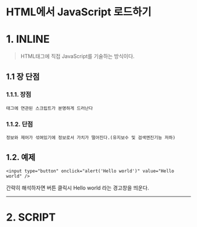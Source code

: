 HTML에서 JavaScript 로드하기
=======================
# 1. INLINE
> HTML태그에 직접 JavaScript를 기술하는 방식이다.
## 1.1 장 단점
### 1.1.1. 장점
```
태그에 연관된 스크립트가 분명하게 드러난다
```
### 1.1.2. 단점
```
정보와 제어가 섞여있기에 정보로서 가치가 떨어진다.(유지보수 및 검색엔진기능 저하)
```      
## 1.2. 예제
```
<input type="button" onclick="alert('Hello world')" value="Hello world" />
```   
간략히 해석하자면 버튼 클릭시 Hello world 라는 경고창을 띄운다.
***
# 2. SCRIPT
> <script>태그 안에 JavaScript를 기술하는 방식
## 2.1. 장 단점
### 2.1.1. 장점
```
HTML 태그와 JS코드를 분리하여 INLINE의 단점을 어느정도 해소화
```
## 2.2. 예제
### 2.2.1. 코드
```
<body>
    <input type="button" id="hw" value="Hello world" />
    <script type="text/javascript">
        var hw = document.getElementById('hw');
        hw.addEventListener('click', function(){
            alert('Hello world');
        })
    </script>
</body>
```   

***
# 3. 외부파일 호출
> HTML과 JS를 별도의 파일로 분리할 수 있다.
## 3.1. 장 단점
### 3.1.1. 장점
```
1. 보다 엄격히 정보(HTML)와 제어(JS)를 분리
2. 하나의 JS파일을 사용하여 여러 HTML에 적용 가능
3. Cache를 통한 속도의 향상, 전송량의 경량화를 도모

즉 유지보수의 편의성 제공 및 작업시간 단축
``` 
## 3.2. 예제
### 3.2.1. HTML 코드
```
<!DOCTYPE html>
<html>
<body>
    <input type="button" id="hw" value="Hello world" />
    <script type="text/javascript" src="script2.js"></script>
</body>
</html>
```
### 3.2.2. JavaScript 코드
```
var hw = document.getElementById('hw');
hw.addEventListener('click', function(){
    alert('Hello world');
})
```
